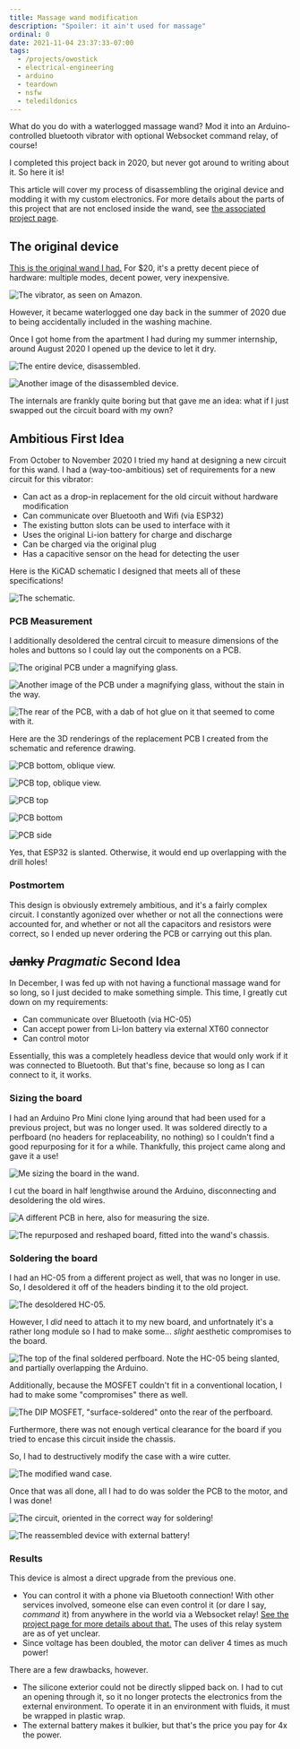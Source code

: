 ```yaml
---
title: Massage wand modification
description: "Spoiler: it ain't used for massage"
ordinal: 0
date: 2021-11-04 23:37:33-07:00
tags:
  - /projects/owostick
  - electrical-engineering
  - arduino
  - teardown
  - nsfw
  - teledildonics
---
```


What do you do with a waterlogged massage wand? Mod it into an
Arduino-controlled bluetooth vibrator with optional Websocket command relay, of
course!

<!-- excerpt -->

I completed this project back in 2020, but never got around to writing about it.
So here it is!

This article will cover my process of disassembling the original device and
modding it with my custom electronics. For more details about the parts of this
project that are not enclosed inside the wand, see
[the associated project page](/projects/owostick).

## The original device

[This is the original wand I had.](https://www.amazon.com/gp/product/B07T3JSKDP)
For \$20, it's a pretty decent piece of hardware: multiple modes, decent power,
very inexpensive.

![The vibrator, as seen on Amazon.](./original.jpg)

However, it became waterlogged one day back in the summer of 2020 due to being
accidentally included in the washing machine.

Once I got home from the apartment I had during my summer internship, around
August 2020 I opened up the device to let it dry.

![The entire device, disassembled.](./disassembly1.jpg)

![Another image of the disassembled device.](./disassembly2.jpg)

The internals are frankly quite boring but that gave me an idea: what if I just
swapped out the circuit board with my own?

## Ambitious First Idea

From October to November 2020 I tried my hand at designing a new circuit for
this wand. I had a (way-too-ambitious) set of requirements for a new circuit for
this vibrator:

- Can act as a drop-in replacement for the old circuit without hardware
  modification
- Can communicate over Bluetooth and Wifi (via ESP32)
- The existing button slots can be used to interface with it
- Uses the original Li-ion battery for charge and discharge
- Can be charged via the original plug
- Has a capacitive sensor on the head for detecting the user

Here is the KiCAD schematic I designed that meets all of these specifications!

![The schematic.](./uwu-notices-your-hardware-schematic.svg)

### PCB Measurement

I additionally desoldered the central circuit to measure dimensions of the holes
and buttons so I could lay out the components on a PCB.

![The original PCB under a magnifying glass.](./orig-pcb-0.jpg)

![Another image of the PCB under a magnifying glass, without the stain in the way.](./orig-pcb-no-blur.jpg)

![The rear of the PCB, with a dab of hot glue on it that seemed to come with it.](./orig-pcb-rear.jpg)

Here are the 3D renderings of the replacement PCB I created from the schematic
and reference drawing.

![PCB bottom, oblique view.](./uwupcb-bottom-oblique.png)

![PCB top, oblique view.](./uwupcb-top-oblique.png)

![PCB top](./uwupcb-top.png)

![PCB bottom](./uwupcb-bottom.png)

![PCB side](./uwupcb-side.png)

Yes, that ESP32 is slanted. Otherwise, it would end up overlapping with the
drill holes!

### Postmortem

This design is obviously extremely ambitious, and it's a fairly complex circuit.
I constantly agonized over whether or not all the connections were accounted
for, and whether or not all the capacitors and resistors were correct, so I
ended up never ordering the PCB or carrying out this plan.

## ~~Janky~~ _Pragmatic_ Second Idea

In December, I was fed up with not having a functional massage wand for so long,
so I just decided to make something simple. This time, I greatly cut down on my
requirements:

- Can communicate over Bluetooth (via HC-05)
- Can accept power from Li-Ion battery via external XT60 connector
- Can control motor

Essentially, this was a completely headless device that would only work if it
was connected to Bluetooth. But that's fine, because so long as I can connect to
it, it works.

### Sizing the board

I had an Arduino Pro Mini clone lying around that had been used for a previous
project, but was no longer used. It was soldered directly to a perfboard (no
headers for replaceability, no nothing) so I couldn't find a good repurposing
for it for a while. Thankfully, this project came along and gave it a use!

![Me sizing the board in the wand.](./sizing.jpg)

I cut the board in half lengthwise around the Arduino, disconnecting and
desoldering the old wires.

![A different PCB in here, also for measuring the size.](./longfit1.jpg)

![The repurposed and reshaped board, fitted into the wand's chassis.](./longfit2.jpg)

### Soldering the board

I had an HC-05 from a different project as well, that was no longer in use. So,
I desoldered it off of the headers binding it to the old project.

![The desoldered HC-05.](./desolder-hc05.jpg)

However, I _did_ need to attach it to my new board, and unfortnately it's a
rather long module so I had to make some... _slight_ aesthetic compromises to
the board.

![The top of the final soldered perfboard. Note the HC-05 being slanted, and partially overlapping the Arduino.](./owopcb-top.jpg)

Additionally, because the MOSFET couldn't fit in a conventional location, I had
to make some "compromises" there as well.

![The DIP MOSFET, "surface-soldered" onto the rear of the perfboard.](./owopcb-bottom.jpg)

Furthermore, there was not enough vertical clearance for the board if you tried
to encase this circuit inside the chassis.

So, I had to destructively modify the case with a wire cutter.

![The modified wand case.](./case-mod.jpg)

Once that was all done, all I had to do was solder the PCB to the motor, and I
was done!

![The circuit, oriented in the correct way for soldering!](./owopcb-final-connection.jpg)

![The reassembled device with external battery!](./reassembled.jpg)

### Results

This device is almost a direct upgrade from the previous one.

- You can control it with a phone via Bluetooth connection! With other services
  involved, someone else can even control it (or dare I say, _command_ it) from
  anywhere in the world via a Websocket relay!
  [See the project page for more details about that.](/projects/owostick) The
  uses of this relay system are as of yet unclear.
- Since voltage has been doubled, the motor can deliver 4 times as much power!

There are a few drawbacks, however.

- The silicone exterior could not be directly slipped back on. I had to cut an
  opening through it, so it no longer protects the electronics from the external
  environment. To operate it in an environment with fluids, it must be wrapped
  in plastic wrap.
- The external battery makes it bulkier, but that's the price you pay for 4x the
  power.
